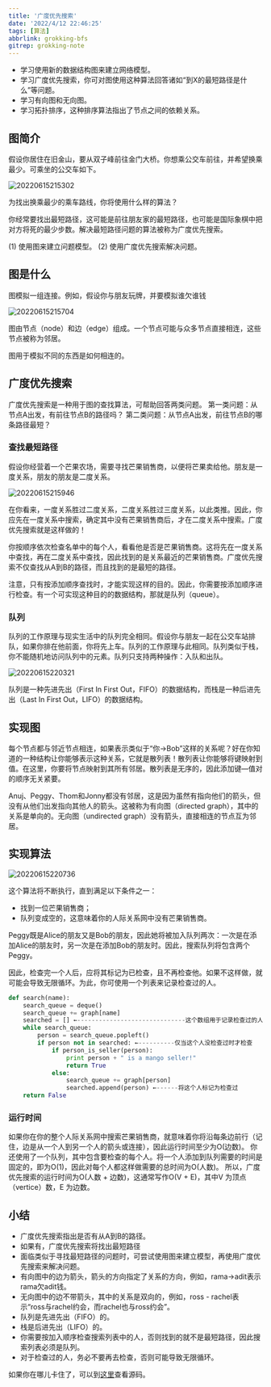 ```yaml
---
title: '广度优先搜索'
date: '2022/4/12 22:46:25'
tags: [算法]
abbrlink: grokking-bfs
gitrep: grokking-note
---
```

- 学习使用新的数据结构图来建立网络模型。
- 学习广度优先搜索，你可对图使用这种算法回答诸如“到X的最短路径是什么”等问题。
- 学习有向图和无向图。
- 学习拓扑排序，这种排序算法指出了节点之间的依赖关系。

<!--more-->

## 图简介

假设你居住在旧金山，要从双子峰前往金门大桥。你想乘公交车前往，并希望换乘最少。可乘坐的公交车如下。

![20220615215302](https://pic.ours1984.top/img/20220615215302.png!shuiyin)

为找出换乘最少的乘车路线，你将使用什么样的算法？

你经常要找出最短路径，这可能是前往朋友家的最短路径，也可能是国际象棋中把对方将死的最少步数。解决最短路径问题的算法被称为广度优先搜索。

(1) 使用图来建立问题模型。
(2) 使用广度优先搜索解决问题。

## 图是什么

图模拟一组连接。例如，假设你与朋友玩牌，并要模拟谁欠谁钱

![20220615215704](https://pic.ours1984.top/img/20220615215704.png!shuiyin)

图由节点（node）和边（edge）组成。一个节点可能与众多节点直接相连，这些节点被称为邻居。

图用于模拟不同的东西是如何相连的。

## 广度优先搜索

广度优先搜索是一种用于图的查找算法，可帮助回答两类问题。
第一类问题：从节点A出发，有前往节点B的路径吗？
第二类问题：从节点A出发，前往节点B的哪条路径最短？

### 查找最短路径

假设你经营着一个芒果农场，需要寻找芒果销售商，以便将芒果卖给他。朋友是一度关系，朋友的朋友是二度关系。

![20220615215946](https://pic.ours1984.top/img/20220615215946.png!shuiyin)

在你看来，一度关系胜过二度关系，二度关系胜过三度关系，以此类推。因此，你应先在一度关系中搜索，确定其中没有芒果销售商后，才在二度关系中搜索。广度优先搜索就是这样做的！

你按顺序依次检查名单中的每个人，看看他是否是芒果销售商。这将先在一度关系中查找，再在二度关系中查找，因此找到的是关系最近的芒果销售商。广度优先搜索不仅查找从A到B的路径，而且找到的是最短的路径。

注意，只有按添加顺序查找时，才能实现这样的目的。因此，你需要按添加顺序进行检查。有一个可实现这种目的的数据结构，那就是队列（queue）。

### 队列

队列的工作原理与现实生活中的队列完全相同。假设你与朋友一起在公交车站排队，如果你排在他前面，你将先上车。队列的工作原理与此相同。队列类似于栈，你不能随机地访问队列中的元素。队列只支持两种操作：入队和出队。

![20220615220321](https://pic.ours1984.top/img/20220615220321.png!shuiyin)

队列是一种先进先出（First In First Out，FIFO）的数据结构，而栈是一种后进先出（Last In First Out，LIFO）的数据结构。

## 实现图

每个节点都与邻近节点相连，如果表示类似于“你→Bob”这样的关系呢？好在你知道的一种结构让你能够表示这种关系，它就是散列表！散列表让你能够将键映射到值。在这里，你要将节点映射到其所有邻居。散列表是无序的，因此添加键—值对的顺序无关紧要。

Anuj、Peggy、Thom和Jonny都没有邻居，这是因为虽然有指向他们的箭头，但没有从他们出发指向其他人的箭头。这被称为有向图（directed graph），其中的关系是单向的。无向图（undirected graph）没有箭头，直接相连的节点互为邻居。

## 实现算法

![20220615220736](https://pic.ours1984.top/img/20220615220736.png!shuiyin)

这个算法将不断执行，直到满足以下条件之一：

- 找到一位芒果销售商；
- 队列变成空的，这意味着你的人际关系网中没有芒果销售商。

Peggy既是Alice的朋友又是Bob的朋友，因此她将被加入队列两次：一次是在添加Alice的朋友时，另一次是在添加Bob的朋友时。因此，搜索队列将包含两个Peggy。

因此，检查完一个人后，应将其标记为已检查，且不再检查他。如果不这样做，就可能会导致无限循环。为此，你可使用一个列表来记录检查过的人。

```python
def search(name):
    search_queue = deque()
    search_queue += graph[name]
    searched = [] ←------------------------------这个数组用于记录检查过的人
    while search_queue:
        person = search_queue.popleft()
        if person not in searched: ←----------仅当这个人没检查过时才检查
            if person_is_seller(person):
                print person + " is a mango seller!"
                return True
            else:
                search_queue += graph[person]
                searched.append(person) ←------将这个人标记为检查过
    return False

```

### 运行时间

如果你在你的整个人际关系网中搜索芒果销售商，就意味着你将沿每条边前行（记住，边是从一个人到另一个人的箭头或连接），因此运行时间至少为O(边数)。
你还使用了一个队列，其中包含要检查的每个人。将一个人添加到队列需要的时间是固定的，即为O(1)，因此对每个人都这样做需要的总时间为O(人数)。
所以，广度优先搜索的运行时间为O(人数 + 边数)，这通常写作O(V + E)，其中V 为顶点（vertice）数，E 为边数。

## 小结

- 广度优先搜索指出是否有从A到B的路径。
- 如果有，广度优先搜索将找出最短路径
- 面临类似于寻找最短路径的问题时，可尝试使用图来建立模型，再使用广度优先搜索来解决问题。
- 有向图中的边为箭头，箭头的方向指定了关系的方向，例如，rama→adit表示rama欠adit钱。
- 无向图中的边不带箭头，其中的关系是双向的，例如，ross - rachel表示“ross与rachel约会，而rachel也与ross约会”。
- 队列是先进先出（FIFO）的。
- 栈是后进先出（LIFO）的。
- 你需要按加入顺序检查搜索列表中的人，否则找到的就不是最短路径，因此搜索列表必须是队列。
- 对于检查过的人，务必不要再去检查，否则可能导致无限循环。

如果你在哪儿卡住了，可以到[这里](https://github.com/xiaoqide/note-code/blob/main/grokking-note/graph.cpp)查看源码。
